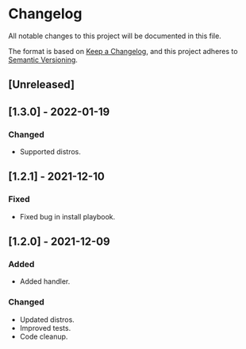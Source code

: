 # Changelog
All notable changes to this project will be documented in this file.

The format is based on [Keep a Changelog](https://keepachangelog.com/en/1.0.0/),
and this project adheres to [Semantic Versioning](https://semver.org/spec/v2.0.0.html).

## [Unreleased]

## [1.3.0] - 2022-01-19
### Changed
- Supported distros.

## [1.2.1] - 2021-12-10
### Fixed
- Fixed bug in install playbook.

## [1.2.0] - 2021-12-09
### Added
- Added handler.

### Changed
- Updated distros.
- Improved tests.
- Code cleanup.
